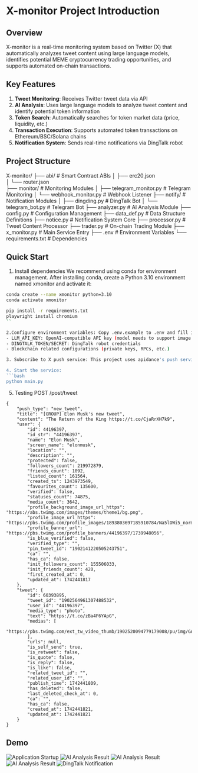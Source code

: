 # X-monitor Project Introduction

## Overview
X-monitor is a real-time monitoring system based on Twitter (X) that automatically analyzes tweet content using large language models, identifies potential MEME cryptocurrency trading opportunities, and supports automated on-chain transactions.

## Key Features
1. **Tweet Monitoring**: Receives Twitter tweet data via API
2. **AI Analysis**: Uses large language models to analyze tweet content and identify potential token information
3. **Token Search**: Automatically searches for token market data (price, liquidity, etc.)
4. **Transaction Execution**: Supports automated token transactions on Ethereum/BSC/Solana chains
5. **Notification System**: Sends real-time notifications via DingTalk robot

## Project Structure
X-monitor/
├── abi/                    # Smart Contract ABIs
│   ├── erc20.json          
│   └── router.json         
├── monitor/                # Monitoring Modules
│   ├── telegram_monitor.py # Telegram Monitoring
│   └── webhook_monitor.py  # Webhook Listener
├── notify/                 # Notification Modules
│   ├── dingding.py         # DingTalk Bot
│   └── telegram_bot.py     # Telegram Bot
├── analyzer.py             # AI Analysis Module
├── config.py               # Configuration Management
├── data_def.py             # Data Structure Definitions
├── notice.py               # Notification System Core
├── processor.py            # Tweet Content Processor
├── trader.py               # On-chain Trading Module
├── x_monitor.py            # Main Service Entry
├── .env                    # Environment Variables
└── requirements.txt        # Dependencies

## Quick Start
1. Install dependencies
We recommend using conda for environment management. After installing conda, create a Python 3.10 environment named xmonitor and activate it:
```bash
conda create --name xmonitor python=3.10
conda activate xmonitor
```

```bash
pip install -r requirements.txt
playwright install chromium
``

2.Configure environment variables: Copy .env.example to .env and fill in your configuration:
- LLM_API_KEY: OpenAI-compatible API key (model needs to support image analysis)
- DINGTALK_TOKEN/SECRET: DingTalk robot credentials
- Blockchain related configurations (private keys, RPCs, etc.)

3. Subscribe to X push service: This project uses apidance's push service. Reference: https://alpha.apidance.pro/welcome When subscribing, select custom Hook push address to your server. Example: http://188.1.1.99:9999/post/tweet

4. Start the service:
```bash
python main.py
```

5. Testing 
POST /post/tweet
```
{
    "push_type": "new_tweet",
    "title": "[GROUP] Elon Musk's new tweet",
    "content": "The Return of the King https://t.co/CjaRrXH7k9",
    "user": {
        "id": 44196397,
        "id_str": "44196397",
        "name": "Elon Musk",
        "screen_name": "elonmusk",
        "location": "",
        "description": "",
        "protected": false,
        "followers_count": 219972879,
        "friends_count": 1092,
        "listed_count": 161564,
        "created_ts": 1243973549,
        "favourites_count": 135600,
        "verified": false,
        "statuses_count": 74875,
        "media_count": 3642,
        "profile_background_image_url_https": "https://abs.twimg.com/images/themes/theme1/bg.png",
        "profile_image_url_https": "https://pbs.twimg.com/profile_images/1893803697185910784/Na5lOWi5_normal.jpg",
        "profile_banner_url": "https://pbs.twimg.com/profile_banners/44196397/1739948056",
        "is_blue_verified": false,
        "verified_type": "",
        "pin_tweet_id": "1902141220505243751",
        "ca": "",
        "has_ca": false,
        "init_followers_count": 155506033,
        "init_friends_count": 420,
        "first_created_at": 0,
        "updated_at": 1742441817
    },
    "tweet": {
        "id": 60393895,
        "tweet_id": "1902564961307488532",
        "user_id": "44196397",
        "media_type": "photo",
        "text": "https://t.co/zBa4F6YApG",
        "medias": [
            "https://pbs.twimg.com/ext_tw_video_thumb/1902520094779179008/pu/img/GAxFkN4qowT1vGA_.jpg"
        ],
        "urls": null,
        "is_self_send": true,
        "is_retweet": false,
        "is_quote": false,
        "is_reply": false,
        "is_like": false,
        "related_tweet_id": "",
        "related_user_id": "",
        "publish_time": 1742441809,
        "has_deleted": false,
        "last_deleted_check_at": 0,
        "ca": "",
        "has_ca": false,
        "created_at": 1742441821,
        "updated_at": 1742441821
    }
}
```

## Demo
![Application Startup](images/start.png) 
![AI Analysis Result](images/analys1.png)
![AI Analysis Result](images/analys2.png)
![AI Analysis Result](images/analys3.png)
![DingTalk Notification](images/dingding.jpg)